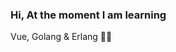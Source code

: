 ### Hi, At the moment I am learning 
Vue, 
Golang & 
Erlang 🐱‍🚀

<!--
**nicomie/nicomie** is a ✨ _special_ ✨ repository because its `README.md` (this file) appears on your GitHub profile.

Here are some ideas to get you started:

- 🔭 I’m currently working on ...
- 🌱👓 I’m currently learning ...
- 👯 I’m looking to collaborate on ...
- 🤔 I’m looking for help with ...
- 💬 Ask me about ...
- 📫 How to reach me: ...
- 😄 Pronouns: ...
- ⚡ Fun fact: ...

<p align="center">
  <samp>
    <a href="">me</a> |
    <a href="">blog</a> 
  </samp>
</p>

-->
